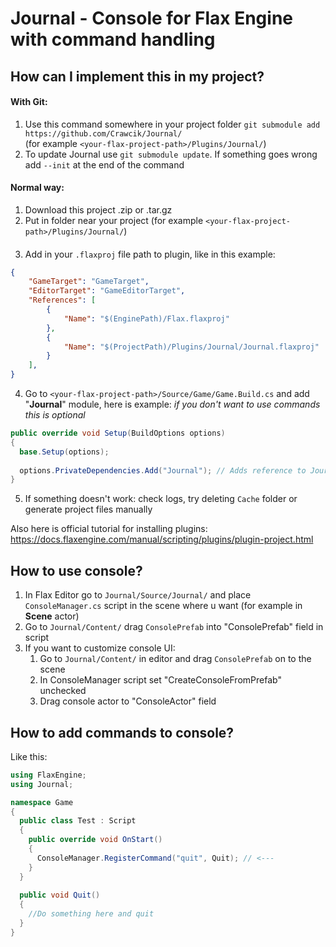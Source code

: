 # Journal - Console for Flax Engine with command handling

## How can I implement this in my project?
#### With **Git**:
1. Use this command somewhere in your project folder `git submodule add https://github.com/Crawcik/Journal/`<br> (for example `<your-flax-project-path>/Plugins/Journal/`)
3. To update Journal use `git submodule update`. If something goes wrong add `--init` at the end of the command
#### Normal way:
1. Download this project .zip or .tar.gz
2. Put in folder near your project (for example `<your-flax-project-path>/Plugins/Journal/`)
#### 
3. Add in your `.flaxproj` file path to plugin, like in this example:
```json
{
	"GameTarget": "GameTarget",
	"EditorTarget": "GameEditorTarget",
	"References": [
		{
			"Name": "$(EnginePath)/Flax.flaxproj"
		},
		{
			"Name": "$(ProjectPath)/Plugins/Journal/Journal.flaxproj"
		}
	],
}
```
4. Go to `<your-flax-project-path>/Source/Game/Game.Build.cs` and add "**Journal**" module, here is example: *if you don't want to use commands this is optional*
```cs
public override void Setup(BuildOptions options)
{
  base.Setup(options);
  
  options.PrivateDependencies.Add("Journal"); // Adds reference to Journal types
}
```
5. If something doesn't work: check logs, try deleting `Cache` folder or generate project files manually
  
Also here is official tutorial for installing plugins: https://docs.flaxengine.com/manual/scripting/plugins/plugin-project.html
  
## How to use console?
1. In Flax Editor go to `Journal/Source/Journal/` and place `ConsoleManager.cs` script in the scene where u want (for example in **Scene** actor)
2. Go to `Journal/Content/` drag `ConsolePrefab` into "ConsolePrefab" field in script
3. If you want to customize console UI:
   1. Go to `Journal/Content/` in editor and drag `ConsolePrefab` on to the scene
   2. In ConsoleManager script set "CreateConsoleFromPrefab" unchecked
   3. Drag console actor to "ConsoleActor" field
  
## How to add commands to console?
Like this:
```cs
using FlaxEngine;
using Journal;

namespace Game
{
  public class Test : Script 
  {
    public override void OnStart() 
    {
      ConsoleManager.RegisterCommand("quit", Quit); // <---
    }
  }
  
  public void Quit()
  {
    //Do something here and quit
  }
}
```
